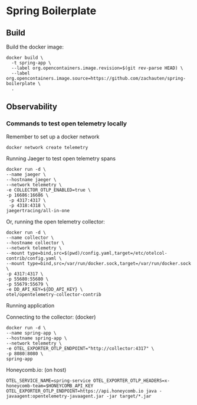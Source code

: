 # Spring Boilerplate

## Build
Build the docker image:
```
docker build \
  -t spring-app \
  --label org.opencontainers.image.revision=$(git rev-parse HEAD) \
  --label org.opencontainers.image.source=https://github.com/zachauten/spring-boilerplate \
  .
```

## Observability
### Commands to test open telemetry locally

Remember to set up a docker network
```
docker network create telemetry
```
Running Jaeger to test open telemetry spans
```
docker run -d \
--name jaeger \
--hostname jaeger \
--network telemetry \
-e COLLECTOR_OTLP_ENABLED=true \
-p 16686:16686 \
 -p 4317:4317 \
 -p 4318:4318 \
jaegertracing/all-in-one
```
Or, running the open telemetry collector:
```
docker run -d \
--name collector \
--hostname collector \
--network telemetry \
--mount type=bind,src=$(pwd)/config.yaml,target=/etc/otelcol-contrib/config.yaml \
--mount type=bind,src=/var/run/docker.sock,target=/var/run/docker.sock \
-p 4317:4317 \
-p 55680:55680 \
-p 55679:55679 \
-e DD_API_KEY=${DD_API_KEY} \
otel/opentelemetry-collector-contrib
```

Running application

Connecting to the collector: (docker)
```
docker run -d \
--name spring-app \
--hostname spring-app \
--network telemetry \
-e OTEL_EXPORTER_OTLP_ENDPOINT="http://collector:4317" \
-p 8080:8080 \
spring-app
```

Honeycomb.io: (on host)
```
OTEL_SERVICE_NAME=spring-service OTEL_EXPORTER_OTLP_HEADERS=x-honeycomb-team=$HONEYCOMB_API_KEY OTEL_EXPORTER_OTLP_ENDPOINT=https://api.honeycomb.io java -javaagent:opentelemetry-javaagent.jar -jar target/*.jar
```
